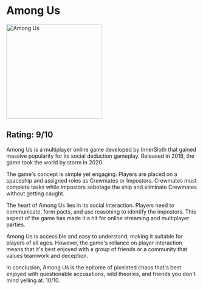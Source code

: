 </head>
<body>
  <h1>Among Us </h1>
  <img src="https://upload.wikimedia.org/wikipedia/en/thumb/9/9a/Among_Us_cover_art.jpg/220px-Among_Us_cover_art.jpg" alt="Among Us" style="width:250px;height:250px;">
  <h2>Rating: 9/10</h2>
  <p>
 <p>Among Us is a multiplayer online game developed by InnerSloth that gained massive popularity for its social deduction gameplay. Released in 2018, the game took the world by storm in 2020.</p>
      <p>The game's concept is simple yet  engaging. Players are placed on a spaceship and assigned roles as Crewmates or Impostors. Crewmates must complete tasks while Impostors sabotage the ship and eliminate Crewmates without getting caught.</p>
      <p>The heart of Among Us lies in its social interaction. Players need to communicate, form pacts, and use  reasoning to identify the impostors. This aspect of the game has made it a hit for online streaming and multiplayer parties.</p>
      <p>Among Us is accessible and easy to understand, making it suitable for players of all ages. However, the game's reliance on player interaction means that it's best enjoyed with a group of friends or a community that values teamwork and deception.</p>
<p>In conclusion, Among Us is the epitome of pixelated chaos that's best enjoyed with questionable accusations, wild theories, and friends you don't mind yelling at. 10/10.</p>

